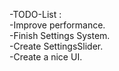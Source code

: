 -TODO-List : <br>
	-Improve performance.<br>
	-Finish Settings System.<br>
	-Create SettingsSlider.<br>
	-Create a nice UI.<br>
